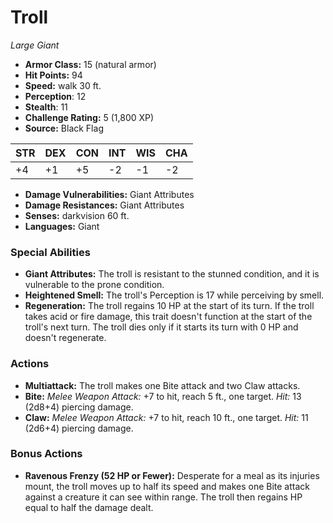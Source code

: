 # Troll

*Large* *Giant*

- **Armor Class:** 15 (natural armor)
- **Hit Points:** 94 
- **Speed:** walk 30 ft.
- **Perception**: 12
- **Stealth**: 11
- **Challenge Rating:** 5 (1,800 XP)
- **Source:** Black Flag

| STR | DEX | CON | INT | WIS | CHA |
| --- | --- | --- | --- | --- | --- |
| +4 | +1 | +5 | -2 | -1 | -2 |

- **Damage Vulnerabilities:** Giant Attributes
- **Damage Resistances:** Giant Attributes
- **Senses:** darkvision 60 ft.
- **Languages:** Giant

### Special Abilities

- **Giant Attributes:** The troll is resistant to the stunned condition, and it is vulnerable to the prone condition.
- **Heightened Smell:** The troll's Perception is 17 while perceiving by smell.
- **Regeneration:** The troll regains 10 HP at the start of its turn. If the troll takes acid or fire damage, this trait doesn't function at the start of the troll's next turn. The troll dies only if it starts its turn with 0 HP and doesn't regenerate.

### Actions

- **Multiattack:** The troll makes one Bite attack and two Claw attacks.
- **Bite:** _Melee Weapon Attack:_ +7 to hit, reach 5 ft., one target. _Hit:_ 13 (2d8+4) piercing damage.
- **Claw:** _Melee Weapon Attack:_ +7 to hit, reach 10 ft., one target. _Hit:_ 11 (2d6+4) piercing damage.

### Bonus Actions

- **Ravenous Frenzy (52 HP or Fewer):** Desperate for a meal as its injuries mount, the troll moves up to half its speed and makes one Bite attack against a creature it can see within range. The troll then regains HP equal to half the damage dealt.
